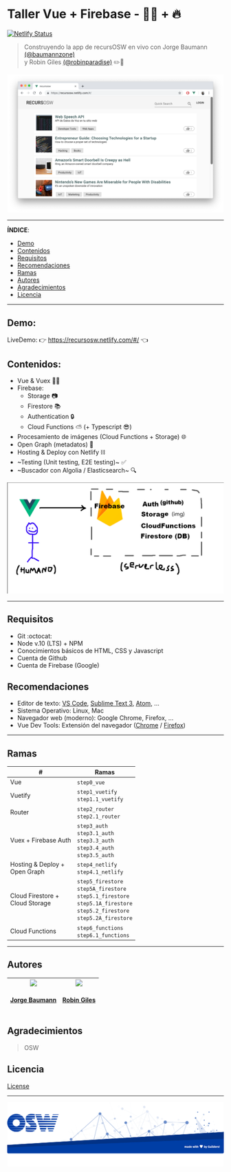 # Taller Vue + Firebase - 🖖💚 + 🔥
[![Netlify Status](https://api.netlify.com/api/v1/badges/8328ca6d-64b5-41f4-932b-349ece40f79e/deploy-status)](https://app.netlify.com/sites/recursosw-workshop/deploys)
> Construyendo la app de recursOSW en vivo con Jorge Baumann [(@baumannzone)](https://github.com/baumannzone)  
> y Robin Giles [(@robinparadise)](https://github.com/robinparadise) ✏️🦄 

![main](./assets/main.png)

--- 

__ÍNDICE__:
  * [Demo](#demo)
  * [Contenidos](#contenidos)
  * [Requisitos](#requisitos)
  * [Recomendaciones](#recomendaciones)
  * [Ramas](#ramas)
  * [Autores](#autores)
  * [Agradecimientos](#agradecimientos)
  * [Licencia](#licencia)
  
--- 

## Demo: 
LiveDemo: 👉 https://recursosw.netlify.com/#/ 👈

## Contenidos:
- Vue & Vuex 🖖💚
- Firebase: 
    - Storage 📷
    - Firestore 📚
    - Authentication 🔒
    - Cloud Functions ⛅️ (+ Typescript 😎)
- Procesamiento de imágenes (Cloud Functions + Storage) 🌐
- Open Graph (metadatos) 🔣
- Hosting & Deploy con Netlify ⛓
- ~Testing (Unit testing, E2E testing)~ ✅
- ~Buscador con Algolia / Elasticsearch~ 🔍

![main](./assets/VueFirebase.png)

---

## Requisitos
- Git :octocat:
- Node v.10 (LTS) + NPM
- Conocimientos básicos de HTML, CSS y Javascript 
- Cuenta de Github
- Cuenta de Firebase (Google)

## Recomendaciones
- Editor de texto: [VS Code](https://code.visualstudio.com/), [Sublime Text 3](https://www.sublimetext.com/), [Atom](https://atom.io/), ...
- Sistema Operativo: Linux, Mac
- Navegador web (moderno): Google Chrome, Firefox, ...
- Vue Dev Tools: Extensión del navegador ([Chrome](https://chrome.google.com/webstore/detail/vuejs-devtools/nhdogjmejiglipccpnnnanhbledajbpd?hl=es) / [Firefox](https://addons.mozilla.org/es/firefox/addon/vue-js-devtools/)) 

---
## Ramas 
|#          |Ramas  |
|-----------|    ---|
| Vue       | `step0_vue`   |
| Vuetify   | `step1_vuetify` <br> `step1.1_vuetify`   |
| Router    | `step2_router` <br> `step2.1_router`     |
| Vuex + Firebase Auth              | `step3_auth` <br> `step3.1_auth` <br> `step3.3_auth` <br> `step3.4_auth` <br> `step3.5_auth`  |
| Hosting & Deploy + <br> Open Graph   | `step4_netlify` <br> `step4.1_netlify` |
| Cloud Firestore + <br> Cloud Storage | `step5_firestore` <br> `step5A_firestore` <br> `step5.1_firestore` <br> `step5.1A_firestore` <br> `step5.2_firestore` <br> `step5.2A_firestore`| 
| Cloud Functions | `step6_functions` <br> `step6.1_functions` | 

---

## Autores
| <a href='https://twitter.com/baumannzone'><img src='https://pbs.twimg.com/profile_images/1087618031440875520/Hj9dcP5h_400x400.jpg' width='140px;'/><h4 align='center'><a href='https://github.com/baumannzone'>Jorge Baumann</a></h4> | <a href='https://twitter.com/RobinSagan'><img src='https://pbs.twimg.com/profile_images/1063468053894172672/rB-SwVaN_400x400.jpg' width='140px;'/><h4 align='center'><a href='https://github.com/robinparadise'>Robin Giles</a></h4> |
| :---: | :---: |

## Agradecimientos
> OSW

## Licencia
[License](./LICENSE)

---

![footer](./assets/footer.png)
